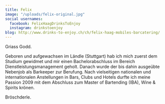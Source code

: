 ```yaml
---
title: Felix
image: "/uploads/felix-original.jpg"
social usernames:
  facebook: FelixHaagDrinksToEnjoy
  instagram: drinkstoenjoy
blog: http://www.drinks-to-enjoy.ch/ch/felix-haag-mobiles-barcatering/
---
```


Griass Godd. 

Geboren und aufgewachsen im Ländle (Stuttgart) hab ich mich zuerst dem Studium gewidmet und mir einen Bachelorabschluss im Bereich Dienstleistungsmanagement geholt. Danach wurde der bis dahin ausgeübte Nebenjob als Barkeeper zur Berufung. Nach vielseitigen nationalen und internationalen Anstellungen in Bars, Clubs und Hotels durfte ich meine Passion 2009 mit dem Abschluss zum Master of Bartending (IBA), Wine & Spirits krönen. 

Bröschderle.
